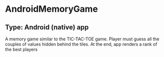 # AndroidMemoryGame
## Type: Android (native) app
A memory game similar to the TIC-TAC-TOE game.
Player must guess all the couples of values hidden behind the tiles.
At the end, app renders a rank of the best players
